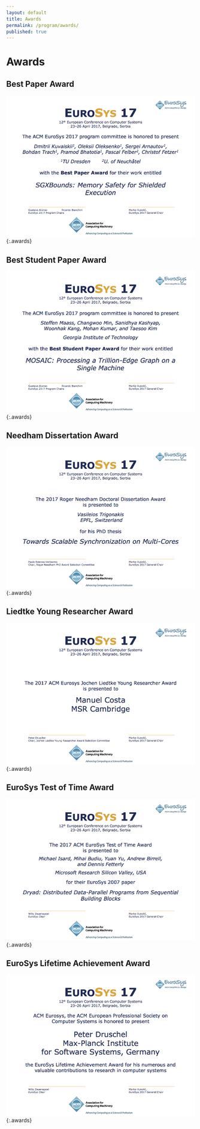```yaml
---
layout: default
title: Awards
permalink: /program/awards/
published: true
---
```

# Awards

## Best Paper Award

![Best Paper Award](/assets/img/awards/awards-best-paper.png){:.awards}

## Best Student Paper Award

![Best Student Paper Award](/assets/img/awards/awards-best-student-paper.png){:.awards}

## Needham Dissertation Award

![Needham Dissertation Award](/assets/img/awards/awards-needham.png){:.awards}

## Liedtke Young Researcher Award

![Liedtke Young Researcher Award](/assets/img/awards/awards-jochen-liedtke.png){:.awards}

## EuroSys Test of Time Award

![EuroSys Test of Time Award](/assets/img/awards/awards-test-of-time.png){:.awards}

## EuroSys Lifetime Achievement Award

![BEuroSys Lifetime Achievement Award](/assets/img/awards/awards-lifetime.png){:.awards}
